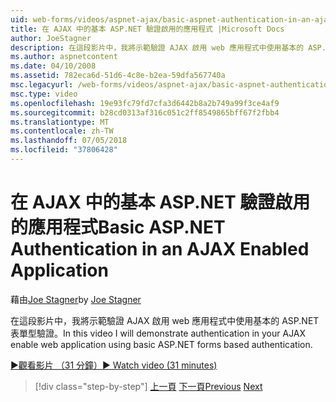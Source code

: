 ```yaml
---
uid: web-forms/videos/aspnet-ajax/basic-aspnet-authentication-in-an-ajax-enabled-application
title: 在 AJAX 中的基本 ASP.NET 驗證啟用的應用程式 |Microsoft Docs
author: JoeStagner
description: 在這段影片中，我將示範驗證 AJAX 啟用 web 應用程式中使用基本的 ASP.NET 表單型驗證。
ms.author: aspnetcontent
ms.date: 04/10/2008
ms.assetid: 782eca6d-51d6-4c8e-b2ea-59dfa567740a
msc.legacyurl: /web-forms/videos/aspnet-ajax/basic-aspnet-authentication-in-an-ajax-enabled-application
msc.type: video
ms.openlocfilehash: 19e93fc79fd7cfa3d6442b8a2b749a99f3ce4af9
ms.sourcegitcommit: b28cd0313af316c051c2ff8549865bff67f2fbb4
ms.translationtype: MT
ms.contentlocale: zh-TW
ms.lasthandoff: 07/05/2018
ms.locfileid: "37806428"
---
```

<a name="basic-aspnet-authentication-in-an-ajax-enabled-application"></a><span data-ttu-id="193d0-103">在 AJAX 中的基本 ASP.NET 驗證啟用的應用程式</span><span class="sxs-lookup"><span data-stu-id="193d0-103">Basic ASP.NET Authentication in an AJAX Enabled Application</span></span>
====================
<span data-ttu-id="193d0-104">藉由[Joe Stagner](https://github.com/JoeStagner)</span><span class="sxs-lookup"><span data-stu-id="193d0-104">by [Joe Stagner](https://github.com/JoeStagner)</span></span>

<span data-ttu-id="193d0-105">在這段影片中，我將示範驗證 AJAX 啟用 web 應用程式中使用基本的 ASP.NET 表單型驗證。</span><span class="sxs-lookup"><span data-stu-id="193d0-105">In this video I will demonstrate authentication in your AJAX enable web application using basic ASP.NET forms based authentication.</span></span>

[<span data-ttu-id="193d0-106">&#9654;觀看影片 （31 分鐘）</span><span class="sxs-lookup"><span data-stu-id="193d0-106">&#9654; Watch video (31 minutes)</span></span>](https://channel9.msdn.com/Blogs/ASP-NET-Site-Videos/basic-aspnet-authentication-in-an-ajax-enabled-application)

> [!div class="step-by-step"]
> <span data-ttu-id="193d0-107">[上一頁](implement-infinite-data-patterns-in-ajax.md)
> [下一頁](how-to-dynamically-change-css-using-the-aspnet-ajax-updatepanel.md)</span><span class="sxs-lookup"><span data-stu-id="193d0-107">[Previous](implement-infinite-data-patterns-in-ajax.md)
[Next](how-to-dynamically-change-css-using-the-aspnet-ajax-updatepanel.md)</span></span>
